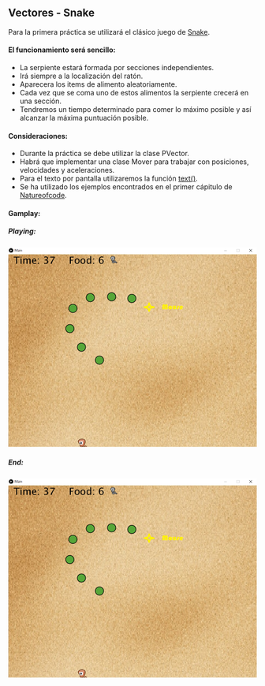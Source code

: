 ## Vectores - Snake

Para la primera práctica se utilizará el clásico juego de [Snake](https://en.wikipedia.org/wiki/Snake_(video_game_genre)). 

#### El funcionamiento será sencillo: 
* La serpiente estará formada por secciones independientes.
* Irá siempre a la localización del ratón.
* Aparecera los items de alimento aleatoriamente.
* Cada vez que se coma uno de estos alimentos la serpiente crecerá en una sección.
* Tendremos un tiempo determinado para comer lo máximo posible y así alcanzar la máxima puntuación posible. 


#### Consideraciones: 
* Durante la práctica se debe utilizar la clase PVector. 
* Habrá que implementar una clase Mover para trabajar con posiciones, velocidades y aceleraciones. 
* Para el texto por pantalla utilizaremos la función [text()](https://processing.org/reference/text_.html).
* Se ha utilizado los ejemplos encontrados en el primer cápitulo de [Natureofcode](www.natureofcode.com).

#### Gamplay: 

##### Playing: 
![Snake - Playing](https://raw.githubusercontent.com/MangelDR/processing-fisics/master/1.Vectores%20-%20Snake/Main/gameplay/Snake%20-%20Playing.png)

##### End: 
![Snake - End](https://raw.githubusercontent.com/MangelDR/processing-fisics/master/1.Vectores%20-%20Snake/Main/gameplay/Snake%20-%20Playing.png)
